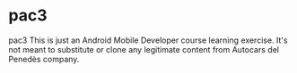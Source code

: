 # pac3
pac3
This is just an Android Mobile Developer course learning exercise. It's not meant to substitute or clone any legitimate content from Autocars del Penedès company. 
